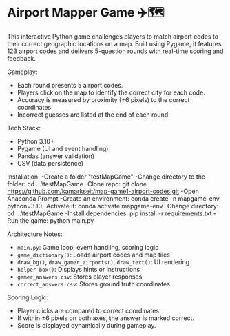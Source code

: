 # Airport Mapper Game ✈️🗺️
This interactive Python game challenges players to match airport codes to their correct geographic locations on a map. Built using Pygame, it features 123 airport codes and delivers 5-question rounds with real-time scoring and feedback.

Gameplay:
- Each round presents 5 airport codes.
- Players click on the map to identify the correct city for each code.
- Accuracy is measured by proximity (±6 pixels) to the correct coordinates.
- Incorrect guesses are listed at the end of each round.

Tech Stack:
- Python 3.10+
- Pygame (UI and event handling)
- Pandas (answer validation)
- CSV (data persistence)

Installation:
-Create a folder "testMapGame"
-Change directory to the folder: cd ...\testMapGame
-Clone repo: git clone https://github.com/kamarkseit/map-game1-airport-codes.git
-Open Anaconda Prompt
-Create an environment: conda create -n mapgame-env python=3.10
-Activate it: conda activate mapgame-env
-Change directory: cd ...\testMapGame
-Install dependencies: pip install -r requirements.txt
-Run the game: python main.py

Architecture Notes:
- `main.py`: Game loop, event handling, scoring logic
- `game_dictionary()`: Loads airport codes and map tiles
- `draw_bg()`, `draw_gamer_airports()`, `draw_text()`: UI rendering
- `helper_box()`: Displays hints or instructions
- `gamer_answers.csv`: Stores player responses
- `correct_answers.csv`: Stores ground truth coordinates

Scoring Logic:
- Player clicks are compared to correct coordinates.
- If within ±6 pixels on both axes, the answer is marked correct.
- Score is displayed dynamically during gameplay.
